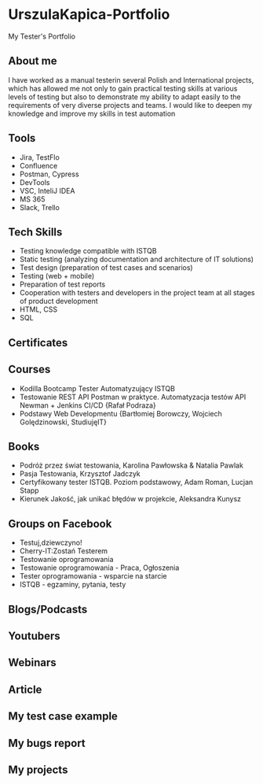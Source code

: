 # UrszulaKapica-Portfolio

My Tester's Portfolio

## About me

I have worked as a manual testerin
several Polish and International projects,
which has allowed me not only to gain
practical testing skills at various levels of
testing but also to demonstrate my
ability to adapt easily to the
requirements of very diverse projects
and teams. I would like to deepen my
knowledge and improve my skills in test
automation

## Tools

* Jira, TestFlo
* Confluence
* Postman, Cypress
* DevTools
* VSC, InteliJ IDEA
* MS 365
* Slack, Trello

## Tech Skills

* Testing knowledge compatible with ISTQB
* Static testing (analyzing documentation and
architecture of IT solutions)
* Test design (preparation of test cases and
scenarios)
* Testing (web + mobile)
* Preparation of test reports
* Cooperation with testers and developers in
the project team at all stages of product
development
* HTML, CSS
* SQL


## Certificates

## Courses

* Kodilla Bootcamp Tester Automatyzujący ISTQB
* Testowanie REST API Postman w praktyce. Automatyzacja testów API Newman + Jenkins CI/CD {Rafał Podraza}
* Podstawy Web Developmentu {Bartłomiej Borowczy, Wojciech Golędzinowski, StudiujęIT}

## Books

* Podróż przez świat testowania, Karolina Pawłowska & Natalia Pawlak
* Pasja Testowania, Krzysztof Jadczyk
* Certyfikowany tester ISTQB. Poziom podstawowy, Adam Roman, Lucjan Stapp
* Kierunek Jakość, jak unikać błędów w projekcie, Aleksandra Kunysz

## Groups on Facebook

* Testuj,dziewczyno!
* Cherry-IT:Zostań Testerem
* Testowanie oprogramowania
* Testowanie oprogramowania - Praca, Ogłoszenia
* Tester oprogramowania - wsparcie na starcie
* ISTQB - egzaminy, pytania, testy

## Blogs/Podcasts

## Youtubers

## Webinars

## Article

## My test case example

## My bugs report

## My projects
